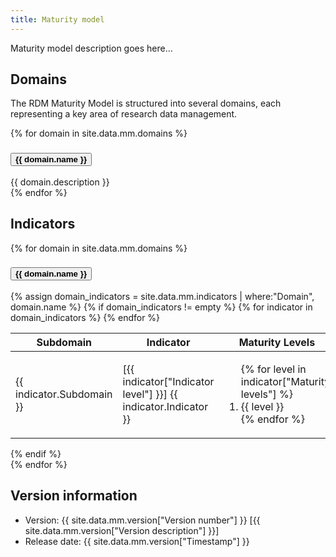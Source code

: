 ```yaml
---
title: Maturity model
---
```


Maturity model description goes here...

## Domains

The RDM Maturity Model is structured into several domains, each representing a key area of research data management.

<div class="accordion accordion-flush" id="domainsAccordion">
 {% for domain in site.data.mm.domains %}
  <div class="accordion-item">
    <h3 class="accordion-header">
      <button class="accordion-button {% unless forloop.first %}collapsed{% endunless %}" 
              type="button"
              data-bs-toggle="collapse" 
              data-bs-target="#collapse{{forloop.index}}" 
              aria-expanded="{% if forloop.first %}true{% else %}false{% endif %}" 
              aria-controls="collapse{{forloop.index}}">
        <strong>{{ domain.name }}</strong>
      </button>
    </h3>
    <div id="collapse{{forloop.index}}" class="accordion-collapse collapse {% if forloop.first %}show{% endif %}" data-bs-parent="#domainsAccordion">
      <div class="accordion-body">
        {{ domain.description }}
      </div>
    </div>
  </div>
  {% endfor %}
</div>

## Indicators
<div class="accordion accordion-flush" id="indicatorsAccordion">
 {% for domain in site.data.mm.domains %}
  <div class="accordion-item">
    <h3 class="accordion-header">
      <button class="accordion-button {% unless forloop.first %}collapsed{% endunless %}" 
              type="button"
              data-bs-toggle="collapse" 
              data-bs-target="#collapse2{{forloop.index}}" 
              aria-expanded="{% if forloop.first %}true{% else %}false{% endif %}" 
              aria-controls="collapse2{{forloop.index}}">
        <strong>{{ domain.name }}</strong>
      </button>
    </h3>
    <div id="collapse2{{forloop.index}}" class="accordion-collapse collapse {% if forloop.first %}show{% endif %}" data-bs-parent="#indicatorsAccordion">
      <div class="accordion-body">
        {% assign domain_indicators = site.data.mm.indicators | where:"Domain", domain.name %}
        {% if domain_indicators != empty %}
        <table class="table table-bordered table-striped">
          <thead>
            <tr>
              <th>Subdomain</th>
              <th>Indicator</th>
              <th>Maturity Levels</th>
            </tr>
          </thead>
          <tbody>
            {% for indicator in domain_indicators %}
            <tr>
              <td>{{ indicator.Subdomain }}</td>
              <td>[{{ indicator["Indicator level"] }}] {{ indicator.Indicator }}</td>
              <td>
                <ol>
                  {% for level in indicator["Maturity levels"] %}
                  <li>{{ level }}</li>
                  {% endfor %}
                </ol>
              </td>
            </tr>
            {% endfor %}
          </tbody>
        </table>
        {% endif %}
      </div>
    </div>
  </div>
  {% endfor %}
</div>


## Version information

- Version: {{ site.data.mm.version["Version number"] }} [{{ site.data.mm.version["Version description"] }}]
- Release date: {{ site.data.mm.version["Timestamp"] }}